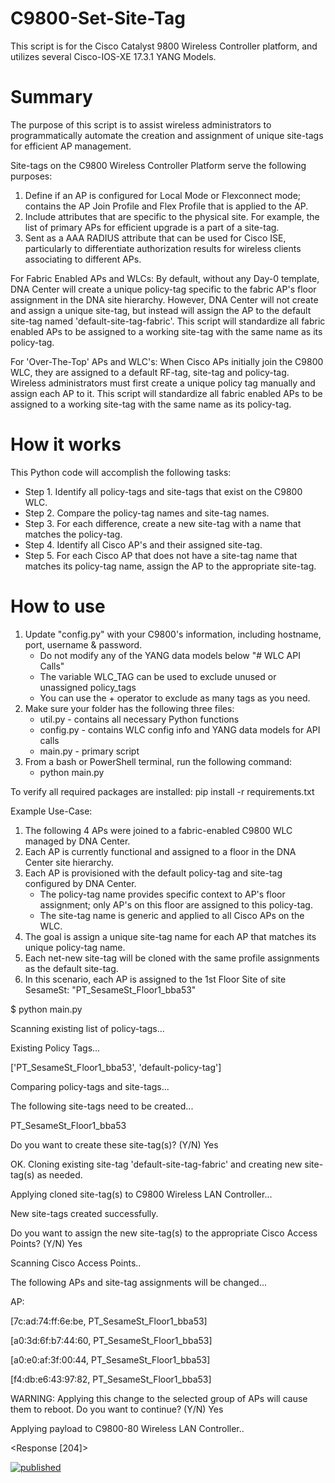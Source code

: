 # C9800-Set-Site-Tag
This script is for the Cisco Catalyst 9800 Wireless Controller platform, and utilizes several Cisco-IOS-XE 17.3.1 YANG Models.

# Summary
The purpose of this script is to assist wireless administrators to programmatically automate the creation and assignment of unique site-tags for efficient AP management. 

Site-tags on the C9800 Wireless Controller Platform serve the following purposes:
1. Define if an AP is configured for Local Mode or Flexconnect mode; contains the AP Join Profile and Flex Profile that is applied to the AP.
2. Include attributes that are specific to the physical site. For example, the list of primary APs for efficient upgrade is a part of a site-tag.
3. Sent as a AAA RADIUS attribute that can be used for Cisco ISE, particularly to differentiate authorization results for wireless clients associating to different APs.

For Fabric Enabled APs and WLCs:
By default, without any Day-0 template, DNA Center will create a unique policy-tag specific to the fabric AP's floor assignment in the DNA site hierarchy. However, DNA Center will not create and assign a unique site-tag, but instead
will assign the AP to the default site-tag named 'default-site-tag-fabric'.
This script will standardize all fabric enabled APs to be assigned to a working site-tag with the same name as its policy-tag.

For 'Over-The-Top' APs and WLC's:
When Cisco APs initially join the C9800 WLC, they are assigned to a default RF-tag, site-tag and policy-tag. 
Wireless administrators must first create a unique policy tag manually and assign each AP to it. This script will standardize all fabric enabled APs to be assigned to a working site-tag with the same name as its policy-tag.

# How it works
This Python code will accomplish the following tasks:
- Step 1. Identify all policy-tags and site-tags that exist on the C9800 WLC.
- Step 2. Compare the policy-tag names and site-tag names.
- Step 3. For each difference, create a new site-tag with a name that matches the policy-tag.
- Step 4. Identify all Cisco AP's and their assigned site-tag.
- Step 5. For each Cisco AP that does not have a site-tag name that matches its policy-tag name, assign the AP to the appropriate site-tag. 

# How to use
1. Update "config.py" with your C9800's information, including hostname, port, username & password.
    - Do not modify any of the YANG data models below "# WLC API Calls"   
    - The variable WLC_TAG can be used to exclude unused or unassigned policy_tags      
    - You can use the + operator to exclude as many tags as you need.   
2. Make sure your folder has the following three files:
    - util.py - contains all necessary Python functions
    - config.py - contains WLC config info and YANG data models for API calls
    - main.py - primary script
3. From a bash or PowerShell terminal, run the following command:
    - python main.py

To verify all required packages are installed:
pip install -r requirements.txt

Example Use-Case:
1. The following 4 APs were joined to a fabric-enabled C9800 WLC managed by DNA Center.
2. Each AP is currently functional and assigned to a floor in the DNA Center site hierarchy. 
3. Each AP is provisioned with the default policy-tag and site-tag configured by DNA Center.
    - The policy-tag name provides specific context to AP's floor assignment; only AP's on this floor are assigned to this policy-tag.
    - The site-tag name is generic and applied to all Cisco APs on the WLC.
4. The goal is assign a unique site-tag name for each AP that matches its unique policy-tag name.
5. Each net-new site-tag will be cloned with the same profile assignments as the default site-tag.
6. In this scenario, each AP is assigned to the 1st Floor Site of site SesameSt: "PT_SesameSt_Floor1_bba53"

$ python main.py 

Scanning existing list of policy-tags...

Existing Policy Tags...

['PT_SesameSt_Floor1_bba53', 'default-policy-tag']

Comparing policy-tags and site-tags...

The following site-tags need to be created...

PT_SesameSt_Floor1_bba53

Do you want to create these site-tag(s)? (Y/N) Yes

OK. Cloning existing site-tag 'default-site-tag-fabric' and creating new site-tag(s) as needed.

Applying cloned site-tag(s) to C9800 Wireless LAN Controller...

New site-tags created successfully.

Do you want to assign the new site-tag(s) to the appropriate Cisco Access Points? (Y/N) Yes

Scanning Cisco Access Points..

The following APs and site-tag assignments will be changed...

AP: 

[7c:ad:74:ff:6e:be, PT_SesameSt_Floor1_bba53]

[a0:3d:6f:b7:44:60, PT_SesameSt_Floor1_bba53]

[a0:e0:af:3f:00:44, PT_SesameSt_Floor1_bba53]

[f4:db:e6:43:97:82, PT_SesameSt_Floor1_bba53]

WARNING: Applying this change to the selected group of APs will cause them to reboot. Do you want to continue? (Y/N) Yes

Applying payload to C9800-80 Wireless LAN Controller..

<Response [204]>

[![published](https://static.production.devnetcloud.com/codeexchange/assets/images/devnet-published.svg)](https://developer.cisco.com/codeexchange/github/repo/james-sciortino/C9800-Set-Site-Tag)